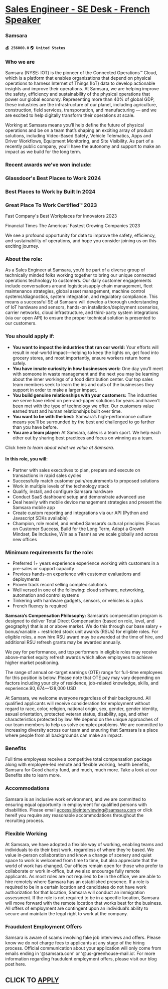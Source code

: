 # [Sales Engineer - SE Desk - French Speaker](https://www.remotewlb.com/apply/sales-engineer-se-desk-french-speaker-87056)  
### Samsara  
#### `💰 256000.0` `🌎 United States`  

### Who we are

Samsara (NYSE: IOT) is the pioneer of the Connected Operations™ Cloud, which is a platform that enables organizations that depend on physical operations to harness Internet of Things (IoT) data to develop actionable insights and improve their operations. At Samsara, we are helping improve the safety, efficiency and sustainability of the physical operations that power our global economy. Representing more than 40% of global GDP, these industries are the infrastructure of our planet, including agriculture, construction, field services, transportation, and manufacturing — and we are excited to help digitally transform their operations at scale.

Working at Samsara means you’ll help define the future of physical operations and be on a team that’s shaping an exciting array of product solutions, including Video-Based Safety, Vehicle Telematics, Apps and Driver Workflows, Equipment Monitoring, and Site Visibility. As part of a recently public company, you’ll have the autonomy and support to make an impact as we build for the long term.

### Recent awards we’ve won include:

### Glassdoor's Best Places to Work 2024

### Best Places to Work by Built In 2024

### Great Place To Work Certified™ 2023

Fast Company's Best Workplaces for Innovators 2023

Financial Times The Americas’ Fastest Growing Companies 2023

We see a profound opportunity for data to improve the safety, efficiency, and sustainability of operations, and hope you consider joining us on this exciting journey.

### About the role:

As a Sales Engineer at Samsara, you’d be part of a diverse group of technically minded folks working together to bring our unique connected operations technology to customers. Our daily customer engagements include conversations around logistics/supply chain management, fleet maintenance strategies, global asset management, machine control systems/diagnostics, system integration, and regulatory compliance. This means a successful SE at Samsara will develop a thorough understanding of IoT hardware and sensors, hands-on installation/deployment scenarios, carrier networks, cloud infrastructure, and third-party system integrations (via our open API) to ensure the proper technical solution is presented to our customers.

### You should apply if:

  * **You want to impact the industries that run our world:** Your efforts will result in real-world impact—helping to keep the lights on, get food into grocery stores, and most importantly, ensure workers return home safely.
  *  **You have innate curiosity in how businesses work:** One day you’ll meet with someone in waste management and the next you may be learning about the inner workings of a food distribution center. Our top sales team members seek to learn the ins and outs of the businesses they support in order to make a larger impact. 
  * **You build genuine relationships with your customers:** The industries we serve have relied on pen-and-paper solutions for years and haven’t been met with the type of technology we offer. Our customers value earned trust and human relationships built over time.
  *  **You want to be with the best:** Samsara’s high-performance culture means you’ll be surrounded by the best and challenged to go farther than you have before. 
  * **You are a team player:** At Samsara, sales is a team sport. We help each other out by sharing best practices and focus on winning as a team.

Click here _to learn about what we value at Samsara._

####  **In this role, you will:**

  * Partner with sales executives to plan, prepare and execute on transactions in rapid sales cycles
  * Successfully match customer pain/requirements to proposed solutions
  * Work in multiple levels of the technology stack
  * Qualify, install, and configure Samsara hardware
  * Conduct SaaS dashboard setup and demonstrate advanced use
  * Deal heavily with mobile device management strategies and present the Samsara mobile app
  * Create custom reporting and integrations via our API (Python and Javascript SDKs available)
  * Champion, role model, and embed Samsara’s cultural principles (Focus on Customer Success, Build for the Long Term, Adopt a Growth Mindset, Be Inclusive, Win as a Team) as we scale globally and across new offices

### Minimum requirements for the role:

  * Preferred 1+ years experience experience working with customers in a pre-sales or support capacity
  * Previous hands-on experience with customer evaluations and deployments
  * Proven track record selling complex solutions
  * Well versed in one of the following: cloud software, networking, automation and control systems
  * Tinkering with hardware gadgets, sensors, or vehicles is a plus 
  * French fluency is required 

**Samsara’s Compensation Philosophy:** Samsara’s compensation program is designed to deliver Total Direct Compensation (based on role, level, and geography) that is at or above market. We do this through our base salary + bonus/variable + restricted stock unit awards (RSUs) for eligible roles. For eligible roles, a new hire RSU award may be awarded at the time of hire, and additional RSU refresh grants may be awarded annually.

We pay for performance, and top performers in eligible roles may receive above-market equity refresh awards which allow employees to achieve higher market positioning.

The range of annual on-target earnings (OTE) range for full-time employees for this position is below. Please note that OTE pay may vary depending on factors including your city of residence, job-related knowledge, skills, and experience.$90,674—$128,000 USD

At Samsara, we welcome everyone regardless of their background. All qualified applicants will receive consideration for employment without regard to race, color, religion, national origin, sex, gender, gender identity, sexual orientation, protected veteran status, disability, age, and other characteristics protected by law. We depend on the unique approaches of our team members to help us solve complex problems. We are committed to increasing diversity across our team and ensuring that Samsara is a place where people from all backgrounds can make an impact.

### Benefits

Full time employees receive a competitive total compensation package along with employee-led remote and flexible working, health benefits, Samsara for Good charity fund, and much, much more. Take a look at our Benefits site to learn more.

### Accommodations

Samsara is an inclusive work environment, and we are committed to ensuring equal opportunity in employment for qualified persons with disabilities. Please email accessibleinterviewing@samsara.com or click hereif you require any reasonable accommodations throughout the recruiting process.

### Flexible Working

At Samsara, we have adopted a flexible way of working, enabling teams and individuals to do their best work, regardless of where they’re based. We value in-person collaboration and know a change of scenery and quiet space to work is welcomed from time to time, but also appreciate that the world of work has changed. Our offices remain open for those who prefer to collaborate or work in-office, but we also encourage fully remote applicants. As most roles are not required to be in the office, we are able to hire remotely where Samsara has an established presence. If a role is required to be in a certain location and candidates do not have work authorization for that location, Samsara will conduct an immigration assessment. If the role is not required to be in a specific location, Samsara will move forward with the remote location that works best for the business. All offers of employment are contingent upon an individual’s ability to secure and maintain the legal right to work at the
company.

### Fraudulent Employment Offers

Samsara is aware of scams involving fake job interviews and offers. Please know we do not charge fees to applicants at any stage of the hiring process. Official communication about your application will only come from emails ending in ‘@samsara.com’ or ‘@us-greenhouse-mail.io’. For more information regarding fraudulent employment offers, please visit our blog post here.

  
## CLICK TO [APPLY](https://www.remotewlb.com/apply/sales-engineer-se-desk-french-speaker-87056)

